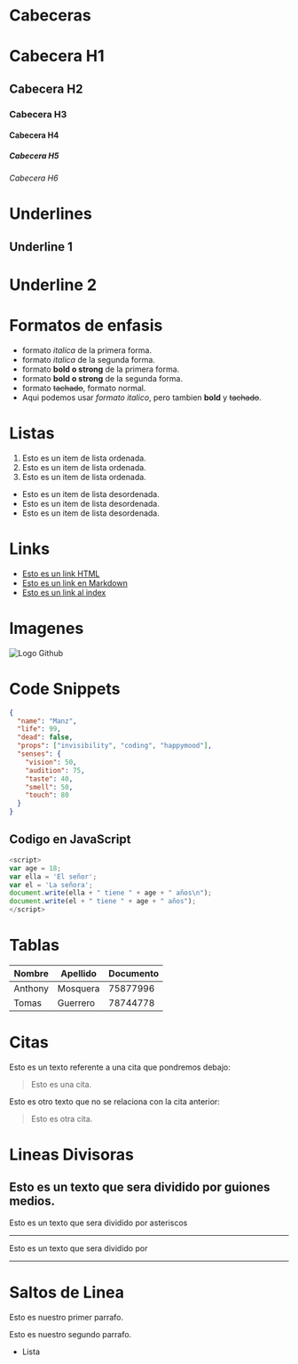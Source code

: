 # Cabeceras
# Cabecera H1
## Cabecera H2
### Cabecera H3
#### Cabecera H4
##### Cabecera H5
###### Cabecera H6

# Underlines
Underline 1
-----------
Underline 2
===========

# Formatos de enfasis
- formato *italica* de la primera forma.
- formato _italica_ de la segunda forma.
- formato **bold o strong** de la primera forma.
- formato __bold o strong__ de la segunda forma.
- formato ~~tachado~~, formato normal.
- Aqui podemos usar *formato italico*, pero tambien **bold** y ~~tachado~~.

# Listas
1. Esto es un item de lista ordenada.
2. Esto es un item de lista ordenada.
3. Esto es un item de lista ordenada.
- Esto es un item de lista desordenada.
- Esto es un item de lista desordenada.
- Esto es un item de lista desordenada.

# Links
- <a href="http://www.google.com">Esto es un link HTML</a>
- [Esto es un link en Markdown](http://www.google.com)
- [Esto es un link al index](index.html)

# Imagenes

![Logo Github](https://github.githubassets.com/images/modules/logos_page/GitHub-Mark.png)

# Code Snippets
```JSON
{
  "name": "Manz",
  "life": 99,
  "dead": false,
  "props": ["invisibility", "coding", "happymood"],
  "senses": {
    "vision": 50,
    "audition": 75,
    "taste": 40,
    "smell": 50,
    "touch": 80
  }
}
```

## Codigo en JavaScript
```JavaScript
<script> 
var age = 18;
var ella = 'El señor';
var el = 'La señora';
document.write(ella + " tiene " + age + " años\n");
document.write(el + " tiene " + age + " años");
</script>
```

# Tablas
| Nombre | Apellido | Documento |
| ------ | -------- | --------- |
| Anthony| Mosquera | 75877996  |
| Tomas | Guerrero | 78744778   |


# Citas
Esto es un texto referente a una cita que pondremos debajo:
> Esto es una cita.

Esto es otro texto que no se relaciona con la cita anterior:
> Esto es otra cita.

# Lineas Divisoras
Esto es un texto que sera dividido por guiones medios.
---
Esto es un texto que sera dividido por asteriscos
***
Esto es un texto que sera dividido por
___

# Saltos de Linea
Esto es nuestro primer parrafo.

Esto es nuestro segundo parrafo.
- Lista


